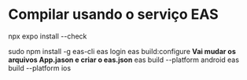 # Compilar usando o serviço EAS
npx expo install --check

sudo npm install -g eas-cli
eas login
eas build:configure
__Vai mudar os arquivos App.jason e criar o eas.json__
eas build --platform android
eas build --platform ios